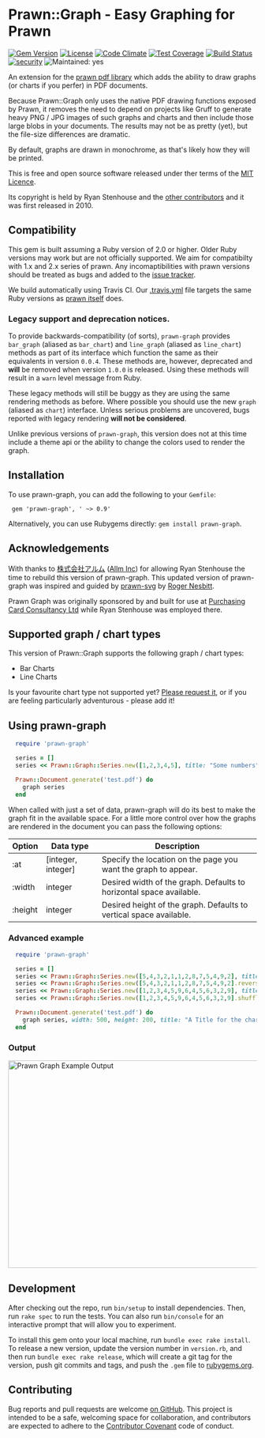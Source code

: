 # Prawn::Graph - Easy Graphing for Prawn

[![Gem Version](https://badge.fury.io/rb/prawn-graph.svg)](https://badge.fury.io/rb/prawn-graph)
[![License](http://img.shields.io/:license-mit-blue.svg)](http://sujrd.mit-license.org)
[![Code Climate](https://codeclimate.com/github/HHRy/prawn-graph/badges/gpa.svg)](https://codeclimate.com/github/HHRy/prawn-graph)
[![Test Coverage](https://codeclimate.com/github/HHRy/prawn-graph/badges/coverage.svg)](https://codeclimate.com/github/HHRy/prawn-graph/coverage)
[![Build Status](https://travis-ci.org/HHRy/prawn-graph.svg?branch=master)](https://travis-ci.org/HHRy/prawn-graph)
[![security](https://hakiri.io/github/HHRy/prawn-graph/master.svg)](https://hakiri.io/github/HHRy/prawn-graph/master)
![Maintained: yes](https://img.shields.io/badge/maintained-yes-brightgreen.png)

An extension for the [prawn pdf library][5] which adds the ability to draw graphs (or charts if
you perfer) in PDF documents.

Because Prawn::Graph only uses the native PDF drawing functions exposed by Prawn, it removes the need to 
depend on projects like Gruff to generate heavy PNG / JPG images of such graphs and charts and then include
those large blobs in your documents. The results may not be as pretty (yet), but the file-size differences 
are dramatic.

By default, graphs are drawn in monochrome, as that's likely how they will be printed. 

This is free and open source software released under ther terms of the [MIT Licence](http://opensource.org/licenses/MIT).

Its copyright is held by Ryan Stenhouse and the [other contributors][8] and it was first released in 
2010.

## Compatibility

This gem is built assuming a Ruby version of 2.0 or higher. Older Ruby versions may work but are not 
officially supported. We aim for compatibilty with 1.x and 2.x series of prawn. Any incomaptibilities
with prawn versions should be treated as bugs and added to the [issue tracker][2]. 

We build automatically using Travis CI. Our [.travis.yml][9] file targets the same Ruby versions as
[prawn itself][5] does.


### Legacy support and deprecation notices.

To provide backwards-compatibility (of sorts), `prawn-graph` provides `bar_graph` (aliased as `bar_chart`)
and `line_graph` (aliased as `line_chart`) methods as part of its interface which function the same as their
equivalents in version `0.0.4`. These methods are, however, deprecated and **will** be removed when version
`1.0.0` is released. Using these methods will result in a `warn` level message from Ruby.

These legacy methods will still be buggy as they are using the same rendering methods as before. Where possible
you should use the new `graph` (aliased as `chart`) interface. Unless serious problems are uncovered, bugs
reported with legacy rendering **will not be considered**.

Unlike previous versions of `prawn-graph`, this version does not at this time include a theme api or the 
ability to change the colors used to render the graph. 

## Installation

To use prawn-graph, you can add the following to your `Gemfile`:

```Gemfile
 gem 'prawn-graph', ' ~> 0.9'
```

Alternatively, you can use Rubygems directly: `gem install prawn-graph`.
 
## Acknowledgements

With thanks to [株式会社アルム][3] ([Allm Inc][4]) for allowing Ryan Stenhouse the time to rebuild this version of
prawn-graph. This updated version of prawn-graph was inspired and guided by [prawn-svg][1] by [Roger Nesbitt][6]. 

Prawn Graph was originally sponsored by and built for use at [Purchasing Card Consultancy Ltd][7] while
Ryan Stenhouse was employed there.

## Supported graph / chart types

This version of Prawn::Graph supports the following graph / chart types:

  *  Bar Charts 
  *  Line Charts

Is your favourite chart type not supported yet? [Please request it][2], or if you are feeling particularly
adventurous - please add it!

## Using prawn-graph

```ruby
  require 'prawn-graph'

  series = []
  series << Prawn::Graph::Series.new([1,2,3,4,5], title: "Some numbers", type: :bar)

  Prawn::Document.generate('test.pdf') do
    graph series
  end
```

When called with just a set of data, prawn-graph will do its best to make the graph fit in the 
available space. For a little more control over how the graphs are rendered in the document
you can pass the following options:

Option      | Data type | Description
----------- | --------- | -----------
:at         | [integer, integer] | Specify the location on the page you want the graph to appear.
:width      | integer   | Desired width of the graph.  Defaults to horizontal space available.
:height     | integer   | Desired height of the graph.  Defaults to vertical space available.

### Advanced example

```ruby
  require 'prawn-graph'

  series = []
  series << Prawn::Graph::Series.new([5,4,3,2,1,1,2,8,7,5,4,9,2], title: "A label for a series", type: :bar)
  series << Prawn::Graph::Series.new([5,4,3,2,1,1,2,8,7,5,4,9,2].reverse, title: "Another label", type: :bar)
  series << Prawn::Graph::Series.new([1,2,3,4,5,9,6,4,5,6,3,2,9], title: "Yet another label", type: :bar)
  series << Prawn::Graph::Series.new([1,2,3,4,5,9,6,4,5,6,3,2,9].shuffle, title: "One final label", type: :line)

  Prawn::Document.generate('test.pdf') do
    graph series, width: 500, height: 200, title: "A Title for the chart", at: [10,700]
  end
``` 

### Output
<img src="http://prawn-graph.ryanstenhouse.jp/img/prawn-graph-output.png" alt="Prawn Graph Example Output" width="933" height="420">

## Development

After checking out the repo, run `bin/setup` to install dependencies. Then, run `rake spec` to run the tests. You can
also  run `bin/console` for an interactive prompt that will allow you to experiment.

To install this gem onto your local machine, run `bundle exec rake install`. To release a new version, update the 
version number in `version.rb`, and then run `bundle exec rake release`, which will create a git tag for the version, 
push git commits and tags, and push the `.gem` file to [rubygems.org](https://rubygems.org).

## Contributing

Bug reports and pull requests are welcome [on GitHub][2]. This project is intended to be a 
safe, welcoming space for collaboration, and contributors are expected to adhere to the [Contributor Covenant](http://contributor-covenant.org) 
code of conduct.



[1]: https://github.com/mogest/prawn-svg/
[2]: https://github.com/hhry/prawn-graph/issues/
[3]: http://www.allm.net/
[4]: http://www.allm.net/en/
[5]: http://github.com/prawnpdf/prawn/
[6]: https://github.com/mogest/
[7]: http://www.pccl.co.uk/
[8]: https://github.com/HHRy/prawn-graph/blob/master/CONTRIBUTORS.md
[9]: https://github.com/HHRy/prawn-graph/blob/master/.travis.yml
